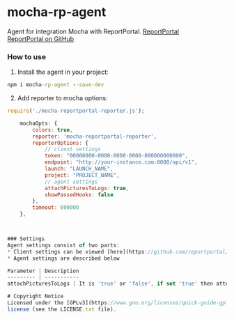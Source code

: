 # mocha-rp-agent

Agent for integration Mocha with ReportPortal.
[ReportPortal](http://reportportal.io/)<br>
[ReportPortal on GitHub](https://github.com/reportportal)

### How to use
1. Install the agent in your project:
```cmd
npm i mocha-rp-agent --save-dev
```
2. Add reporter to mocha options:
```javascript
require('./mocha-reportportal-reporter.js');

    mochaOpts: {
        colors: true,
        reporter: 'mocha-reportportal-reporter',
        reporterOptions: {
            // client settings
            token: "00000000-0000-0000-0000-000000000000",
            endpoint: "http://your-instance.com:8080/api/v1",
            launch: "LAUNCH_NAME",
            project: "PROJECT_NAME",
            // agent settings
            attachPicturesToLogs: true,
            showPassedHooks: false
        },
        timeout: 600000
    },



### Settings
Agent settings consist of two parts:
* Client settings can be viewed [here](https://github.com/reportportal/client-javascript#settings)
* Agent settings are described below

Parameter | Description
--------- | -----------
attachPicturesToLogs | It is 'true' or 'false', if set 'true' then attempts will be made to attach screenshots to the logs. Default: 'true'.

# Copyright Notice
Licensed under the [GPLv3](https://www.gnu.org/licenses/quick-guide-gplv3.html)
license (see the LICENSE.txt file).

		
